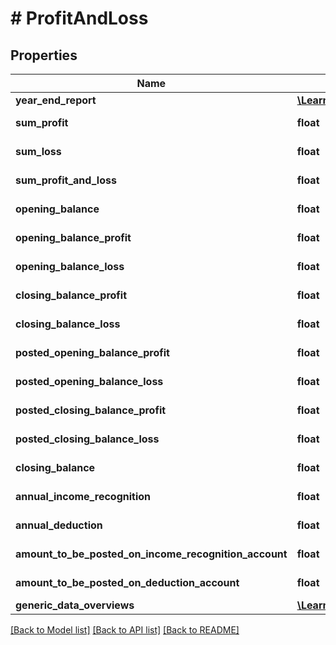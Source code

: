 # # ProfitAndLoss

## Properties

Name | Type | Description | Notes
------------ | ------------- | ------------- | -------------
**year_end_report** | [**\Learnist\Tripletex\Model\YearEndReport**](YearEndReport.md) |  | [optional]
**sum_profit** | **float** |  | [optional] [readonly]
**sum_loss** | **float** |  | [optional] [readonly]
**sum_profit_and_loss** | **float** |  | [optional] [readonly]
**opening_balance** | **float** |  | [optional] [readonly]
**opening_balance_profit** | **float** |  | [optional] [readonly]
**opening_balance_loss** | **float** |  | [optional] [readonly]
**closing_balance_profit** | **float** |  | [optional] [readonly]
**closing_balance_loss** | **float** |  | [optional] [readonly]
**posted_opening_balance_profit** | **float** |  | [optional] [readonly]
**posted_opening_balance_loss** | **float** |  | [optional] [readonly]
**posted_closing_balance_profit** | **float** |  | [optional] [readonly]
**posted_closing_balance_loss** | **float** |  | [optional] [readonly]
**closing_balance** | **float** |  | [optional] [readonly]
**annual_income_recognition** | **float** |  | [optional] [readonly]
**annual_deduction** | **float** |  | [optional] [readonly]
**amount_to_be_posted_on_income_recognition_account** | **float** |  | [optional] [readonly]
**amount_to_be_posted_on_deduction_account** | **float** |  | [optional] [readonly]
**generic_data_overviews** | [**\Learnist\Tripletex\Model\GenericDataOverview[]**](GenericDataOverview.md) |  | [optional]

[[Back to Model list]](../../README.md#models) [[Back to API list]](../../README.md#endpoints) [[Back to README]](../../README.md)
